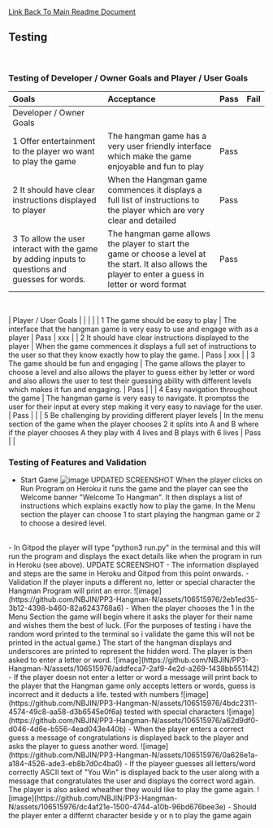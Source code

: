[Link Back To Main Readme Document](README.md)

## Testing 
<br>

### Testing of Developer / Owner Goals and Player / User Goals

| Goals | Acceptance | Pass | Fail |
|:--------|:-------|:-------|:------|
| Developer / Owner Goals   |  |  |  |
| 1 Offer entertainment to the player wo want to play the game   | The hangman game has a very user friendly interface which make the game enjoyable and fun to play | Pass |  |
| 2 It should have clear instructions displayed to player    | When the Hangman game commences it displays a full list of instructions to the player which are very clear and detailed | Pass |  |
| 3 To allow the user interact with the game by adding inputs to questions and guesses for words.    | The hangman game allows the player to start the game or choose a level at the start.  It also allows the player to enter a guess in letter or word format  | Pass |  |
<br>

| Player / User Goals    |  |  |  |
| 1 The game should be easy to play    | The interface that the hangman game is very easy to use and engage with as a player  | Pass | xxx |
| 2 It should have clear instructions displayed to the player  | When the game commences it displays a full set of instructions to the user so that they know exactly how to play the game.   | Pass | xxx |
| 3 The game should be fun and engaging   | The game allows the player to choose a level and also allows the player to guess either by letter or word and also allows the user to test their guessing ability with different levels which makes it fun and engaging.  | Pass  |  |
| 4 Easy navigation throughout the game  | The hangman game is very easy to navigate. It promptss the user for their input at every step making it very easy to naviage for the user.  | Pass |  |
| 5 Be challenging by providing different player levels   | In the menu section of the game when the player chooses 2 it splits into A and B where if the player chooses A they play with 4 lives and B plays with 6 lives | Pass |  |

### Testing of Features and Validation
- Start Game
![image](https://github.com/NBJIN/PP3-Hangman-N/assets/106515976/abdd8f4a-021c-4468-b328-d92ed81cf362)  UPDATED SCREENSHOT 
When the player clicks on Run Program on Heroku it runs the game and the player can see the Welcome banner "Welcome To Hangman".  It then displays a list of instructions which explains exactly how to play the game.  In the Menu section the player can choose 1 to start playing the hangman game or 2 to choose a desired level. 
<br>
- In Gitpod the player will type "python3 run.py" in the terminal and this will run the program and displays the exact details like when the program in run in Heroku (see above). UPDATE SCREENSHOT 
- The information displayed and steps are the same in Heroku and Gitpod from this point onwards.  
- Validation 
If the player inputs a different no, letter  or special character the Hangman Program will print an error. 
![image](https://github.com/NBJIN/PP3-Hangman-N/assets/106515976/2eb1ed35-3b12-4398-b460-82a6243768a6)
- When the player chooses the 1 in the Menu Section the game will begin where it asks the player for their name and wishes them the best of luck.  (For the purposes of testing i have the random word printed to the terminal so i validate the game this will not be printed in the actual game.) The start of the hangman displays and underscores are printed to represent the hidden word.  The player is then asked to enter a letter or word.
 ![image](https://github.com/NBJIN/PP3-Hangman-N/assets/106515976/addfeca7-2af9-4e2d-a269-1438bb551142) 
 - If the player doesn not enter a letter or word a message will print back to the player that the Hangman game only accepts letters or words, guess is incorrect and it deducts a life. 
 tested with numbers
 ![image](https://github.com/NBJIN/PP3-Hangman-N/assets/106515976/4bdc2311-4574-49c8-aa58-d3b6545e0f6a)
 tested with special characters
 ![image](https://github.com/NBJIN/PP3-Hangman-N/assets/106515976/a62d9df0-d046-4d6e-b556-4ead043e440b)
 - When the player enters a correct guess a message of congratulations is displayed back to the player and asks the player to guess another word.  
 ![image](https://github.com/NBJIN/PP3-Hangman-N/assets/106515976/0a626e1a-a184-4526-ade3-eb8b7d0c4ba0)
 - If the playeer guesses all letters/word correctly ASCII text of "You Win" is displayed back to the user along with a message that congratulates the user and displays the correct word again.  The player is also asked wheather they would like to play the game again.  
 ![image](https://github.com/NBJIN/PP3-Hangman-N/assets/106515976/dc4af21e-1500-4744-a10b-96bd676bee3e)
 - Should the player enter a differnt character beside y or n to play the game again 